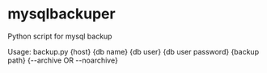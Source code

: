 # mysqlbackuper
Python script for mysql backup

Usage: backup.py {host} {db name} {db user} {db user password} {backup path} {--archive OR --noarchive}

